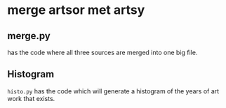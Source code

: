 # merge artsor met artsy

## merge.py
has the code where all three sources are merged into one big file.

## Histogram
`histo.py` has the code which will generate a histogram of the years of art work that exists.